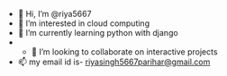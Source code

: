 - 👋 Hi, I’m @riya5667
- 👀 I’m interested in cloud computing
- 🌱 I’m currently learning python with django 
- - 💞️ I’m looking to collaborate on interactive projects
- 📫 my email id is- riyasingh5667parihar@gmail.com

<!---
riya5667/riya5667 is a ✨ special ✨ repository because its `README.md` (this file) appears on your GitHub profile.
You can click the Preview link to take a look at your changes.
--->
